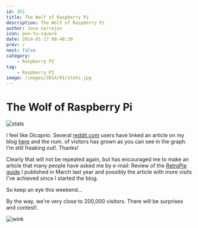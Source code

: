 ```yaml
---
id: 351
title: The Wolf of Raspberry Pi
description: The Wolf of Raspberry Pi
author: Jose Cerrejon
icon: pen-to-square
date: 2014-01-17 08:48:39
prev: /
next: false
category:
    - Raspberry PI
tag:
    - Raspberry PI
image: /images/2014/01/stats.jpg
---
```


# The Wolf of Raspberry Pi

![stats](/images/2014/01/stats.jpg)

I feel like _Dicaprio_. Several [reddit.com](https://reddit.com) users have linked an article on my blog [here](https://www.reddit.com/r/Games/duplicates/1vd7l6/streaming_pc_games_to_raspberry_pi_nvidia/) and the num. of visitors has grown as you can see in the graph. I'm still freaking out!. Thanks!

Clearly that will not be repeated again, but has encouraged me to make an article that many people have asked me by e-mail: Review of the [RetroPie guide](/post.php?id=109) I published in March last year and possibly the article with more visits I've achieved since I started the blog.

So keep an eye this weekend...

By the way, we're very close to 200,000 visitors. There will be surprises and contest!.

![wink](/css/sm/winking.png)
